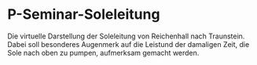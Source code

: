 # P-Seminar-Soleleitung

Die virtuelle Darstellung der Soleleitung von Reichenhall nach Traunstein.
Dabei soll besonderes Augenmerk auf die Leistund der damaligen Zeit, die Sole nach oben zu pumpen, aufmerksam gemacht werden.
